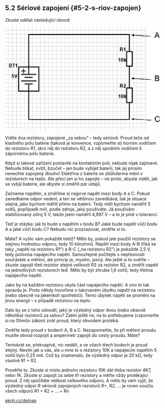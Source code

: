 ## 5.2 Sériové zapojení {#5-2-s-riov-zapojen}

Zkuste udělat následující obvod:

![094-1.png](../images/000105.png)

Vidíte dva rezistory, zapojené „za sebou“ – tedy sériově. Proud teče od kladného pólu baterie (taková je konvence, vzpomeňte si) horním vodičem do rezistoru R1, skrz něj do rezistoru R2, a z něj spodním vodičem k zápornému pólu baterie.

Když si takové zařízení postavíte na kontaktním poli, nebude nijak zajímavé. Nebude blikat, svítit, bzučet – jen bude vybíjet baterii, tak jej prosím nenechte zapojený dlouho! Elektřina z baterie se zbůhdarma mění v rezistorech na teplo. Ale přeci jen si ho zapojte – ne proto, abyste viděli, jak se vybíjí baterie, ale abyste si změřili pár údajů.

Začneme napětím, a změříme si nejprve napětí mezi body A a C. Pokud zanedbáme odpor vedení, a ten se většinou zanedbává, tak je situace stejná, jako bychom měřili přímo na baterii. Tedy měli bychom naměřit 5 voltů, popřípadě míň, podle zdroje, jaký používáte. Já používám stabilizovaný zdroj 5 V, takže jsem naměřil 4,997 V – a to je plně v toleranci.

Teď je otázka: jak to bude s napětím v bodu B? Jaké bude napětí vůči bodu A a jaké vůči bodu C? Nebudu nic prozrazovat, změřte si to.

Máte? A vyšlo vám pokaždé totéž? Mělo by, pokud jste použili rezistory se stejnou hodnotou odporu, tedy 10 kiloohmů. Napětí mezi body A-B (říká se taky „napětí na rezistoru R1“) a B-C („na rezistoru R2“) je pokaždé 2,5 V, tedy polovina napájecího napětí. Samozřejmě počítejte s nepřesností součástek a měření, ale princip je, myslím, jasný. Ale ještě si to ověřte – zkuste zapojit třetí rezistor stejné velikosti R3 za rezistor R2, a změřit napětí na jednotlivých rezistorech teď. Mělo by být zhruba 1,6 voltů, tedy třetina napájecího napětí.

Jako by na každém rezistoru ubyla část napájecího napětí. A ono to tak opravdu je. Proto někdy hovoříme o takzvaném _úbytku napětí_ na rezistoru (nebo obecně na jakémkoli spotřebiči). Tento úbytek napětí se promění na jinou energii – v případě rezistoru na teplo.

Dalo by se z toho odvodit, jaký je výsledný odpor dvou (nebo obecně několika) rezistorů za sebou? Zatím ještě ne, na to potřebujeme (vzpomeňte si na Ohmův zákon) znát proud, který obvodem protéká.

Změřte tedy proud v bodech A, B a C. Nezapomeňte, že při měření proudu musíte obvod rozpojit a ampérmetr zapojit do cesty proudu. Máte?

Tentokrát se, překvapivě, nic nedělí, a ve všech třech bodech je proud stejný. Nevím jak u vás, ale u mne to s rezistory 10K a napájecím napětím 5 voltů bylo 0,25 mA. Což by znamenalo, že výsledný odpor je 20 kΩ, tedy vlastně R1 + R2.

Prověřte to. Zkuste si místo jednoho rezistoru 10K dát třeba rezistor 4K7, nebo 1K. Zkuste si zapojit za sebe tři rezistory a měřte vždy protékající proud. Z něj spočítáte velikost celkového odporu. A mělo by vám vyjít, že výsledný odpor R sériově zapojených rezistorů R+, R2, ... je roven součtu všech odporů R1 + R2 + … + Rn

[eknh.cz/delnap](https://eknh.cz/delnap)
